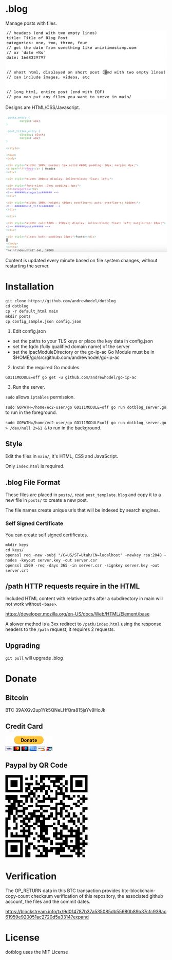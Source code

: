 # .blog

Manage posts with files.

![Make new posts with .blog files.](/readme_resources/post.blog.png)

Designs are HTML/CSS/Javascript.

![Write designs in HTML/CSS/JavaScript.](/readme_resources/index.html.png)

Content is updated every minute based on file system changes, without restarting the server.

# Installation

```
git clone https://github.com/andrewhodel/dotblog
cd dotblog
cp -r default_html main
mkdir posts
cp config_sample.json config.json
```

1. Edit config.json

* set the paths to your TLS keys or place the key data in config.json
* set the fqdn (fully qualified domain name) of the server
* set the ipacModuleDirectory or the go-ip-ac Go Module must be in $HOME/go/src/github.com/andrewhodel/go-ip-ac

2. Install the required Go modules.

```
GO111MODULE=off go get -u github.com/andrewhodel/go-ip-ac
```

3. Run the server.

`sudo` allows `iptables` permission.

`sudo GOPATH=/home/ec2-user/go GO111MODULE=off go run dotblog_server.go` to run in the foreground.

`sudo GOPATH=/home/ec2-user/go GO111MODULE=off go run dotblog_server.go > /dev/null 2>&1 &` to run in the background.

## Style

Edit the files in `main/`, it's HTML, CSS and JavaScript.

Only `index.html` is required.

## .blog File Format

These files are placed in `posts/`, read `post_template.blog` and copy it to a new file in `posts/` to create a new post.

The file names create unique urls that will be indexed by search engines.

### Self Signed Certificate

You can create self signed certificates.

```
mkdir keys
cd keys/
openssl req -new -subj "/C=US/ST=Utah/CN=localhost" -newkey rsa:2048 -nodes -keyout server.key -out server.csr
openssl x509 -req -days 365 -in server.csr -signkey server.key -out server.crt
```

## /path HTTP requests require <base> in the HTML

Included HTML content with relative paths after a subdirectory in main will not work without `<base>`.

https://developer.mozilla.org/en-US/docs/Web/HTML/Element/base

A slower method is a 3xx redirect to `/path/index.html` using the response headers to the `/path` request, it requires 2 requests.

## Upgrading

`git pull` will upgrade .blog

# Donate

## Bitcoin
BTC 39AXGv2up1Yk5QNeLHfQra815jaYv9HcJk

## Credit Card
[![Paypal Donation](/readme_resources/paypal_donate_button.gif "Paypal Donation")](https://www.paypal.com/donate/?hosted_button_id=5XCWCGPC2FBU6)

## Paypal by QR Code
![Paypal QR Donation](/readme_resources/paypal_donate_qr.png "Paypal QR Donation")

# Verification

The OP_RETURN data in this BTC transaction provides btc-blockchain-copy-count checksum verification of this repository, the associated github account, the files and the commit dates.

https://blockstream.info/tx/9d014787b37a535085db55680b89b37cfc939ac61959e920051ac2720d5a3314?expand

# License

dotblog uses the MIT License

